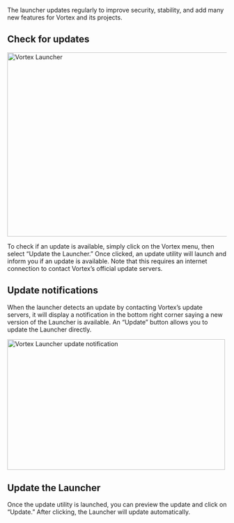 The launcher updates regularly to improve security, stability, and add many new features for Vortex and its projects.

## Check for updates
<image
  src="update_menu1.png"
  width="828"
  height="423"
  alt="Vortex Launcher"
/>

To check if an update is available, simply click on the Vortex menu, then select “Update the Launcher.” Once clicked, an update utility will launch and inform you if an update is available. Note that this requires an internet connection to contact Vortex’s official update servers.

## Update notifications
When the launcher detects an update by contacting Vortex’s update servers, it will display a notification in the bottom right corner saying a new version of the Launcher is available. An “Update” button allows you to update the Launcher directly.

<image
  src="launcher_updatenotification.png"
  width="500"
  height="300"
  alt="Vortex Launcher update notification"
/>

## Update the Launcher
Once the update utility is launched, you can preview the update and click on “Update.” After clicking, the Launcher will update automatically.